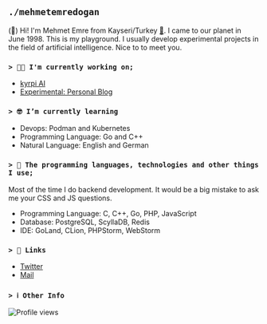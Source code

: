 ## ```./mehmetemredogan```

(🤝) Hi! I'm Mehmet Emre from Kayseri/Turkey [📍](https://goo.gl/maps/n4XrvncDpSwbJvwA7). I came to our planet in June 1998. This is my playground. I usually develop experimental projects in the field of artificial intelligence. Nice to to meet you.

### ```> 👨‍💻 I'm currently working on;```

* [kyrpi AI](https://github.com/kyrpi)
* [Experimental: Personal Blog](https://www.mehmetemredogan.com.tr)

### ```> 🤓 I’m currently learning```

* Devops: Podman and Kubernetes
* Programming Language: Go and C++
* Natural Language: English and German

### ```> 🧰 The programming languages, technologies and other things I use;```

Most of the time I do backend development. It would be a big mistake to ask me your CSS and JS questions.

* Programming Language: C, C++, Go, PHP, JavaScript
* Database: PostgreSQL, ScyllaDB, Redis
* IDE: GoLand, CLion, PHPStorm, WebStorm

### ```> 🔗 Links```

* [Twitter](https://twitter.com/mehmetemredogan)
* [Mail](mailto:med@mehmetemredogan.com.tr)

### ```> ℹ️ Other Info```

![Profile views](https://statsomed.herokuapp.com/api/github/profileViewCount "Stats Service: mehmetemredogan.com.tr")
